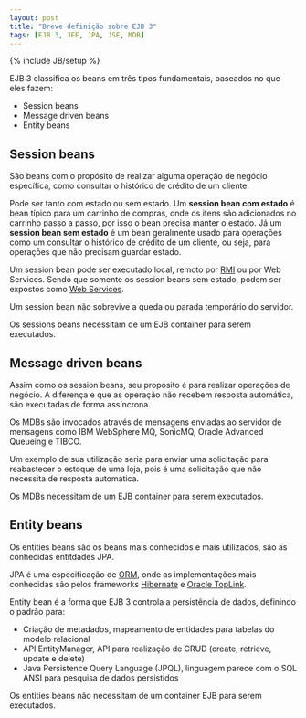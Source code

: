 ```yaml
--- 
layout: post
title: "Breve definição sobre EJB 3"
tags: [EJB 3, JEE, JPA, JSE, MDB]
---
```

{% include JB/setup %}


EJB 3 classifica os beans em três tipos fundamentais, baseados no que eles fazem:

* Session beans
* Message driven beans
* Entity beans

## Session beans

São beans com o propósito de realizar alguma operação de negócio  específica, como consultar o histórico de crédito de um cliente.

Pode ser tanto com estado ou sem estado. Um **session bean com estado** é bean típico para um carrinho de compras, onde os itens são adicionados no  carrinho passo a passo, por isso o bean precisa manter o estado. Já um **session bean sem estado** é um bean geralmente usado para operações como um consultar o histórico de crédito de um cliente, ou seja, para operações que não precisam guardar estado.

Um session bean pode ser executado local, remoto por [RMI](http://pt.wikipedia.org/wiki/RMI) ou por Web Services. Sendo que somente os session beans sem estado, podem ser expostos como [Web Services](http://pt.wikipedia.org/wiki/Web_service).

Um session bean não sobrevive a queda ou parada temporário do servidor.

Os sessions beans necessitam de um EJB container para serem executados.

## Message driven beans

Assim como os session beans, seu propósito é para realizar operações de negócio. A diferença e que as operação não recebem resposta automática, são executadas de forma assíncrona.

Os MDBs são invocados  através de mensagens enviadas ao servidor de mensagens como IBM WebSphere MQ, SonicMQ, Oracle Advanced Queueing e TIBCO.

Um exemplo de sua utilização seria para enviar uma solicitação para reabastecer o estoque de uma loja, pois é uma solicitação que não necessita de resposta automática.

Os MDBs necessitam de um EJB container para serem executados.

## Entity beans

Os entities beans são os beans mais conhecidos e mais  utilizados, são as conhecidas entitdades JPA.

JPA é uma especificação de [ORM](http://en.wikipedia.org/wiki/Object-relational_mapping), onde as implementações mais conhecidas são pelos frameworks [Hibernate](http://pt.wikipedia.org/wiki/Hibernate) e [Oracle TopLink](http://en.wikipedia.org/wiki/TopLink).

Entity bean é a forma que EJB 3 controla a persistência de dados, definindo o padrão para:

* Criação de metadados, mapeamento de entidades para tabelas do modelo relacional
* API EntityManager, API para realização de CRUD (create, retrieve, update e delete)
* Java Persistence Query Language (JPQL), linguagem parece com o SQL ANSI para pesquisa de dados persistidos

Os entities beans não necessitam de um container EJB para serem executados.

